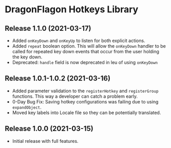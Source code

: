 # DragonFlagon Hotkeys Library

## Release 1.1.0 (2021-03-17)
- Added `onKeyDown` and `onKeyUp` to listen for both explicit actions.
- Added `repeat` boolean option. This will allow the `onKeyDown` handler to be called for repeated key down events that occur from the user holding the key down.
- Deprecated: `handle` field is now deprecated in leu of using `onKeyDown`

## Release 1.0.1-1.0.2 (2021-03-16)
- Added parameter validation to the `registerHotkey` and `registerGroup` functions. This way a developer can catch a problem early.
- 0-Day Bug Fix: Saving hotkey configurations was failing due to using `expandObject`.
- Moved key labels into Locale file so they can be potentially translated.

## Release 1.0.0 (2021-03-15)
- Initial release with full features.